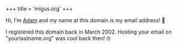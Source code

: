 +++
title = 'migus.org'
+++

Hi, I'm [Adam](adam) and my name at this domain _is_ my email address! :email:

I registered this domain back in March 2002.
Hosting your email on "yourlastname.org" was cool back then! :nerd_face:
